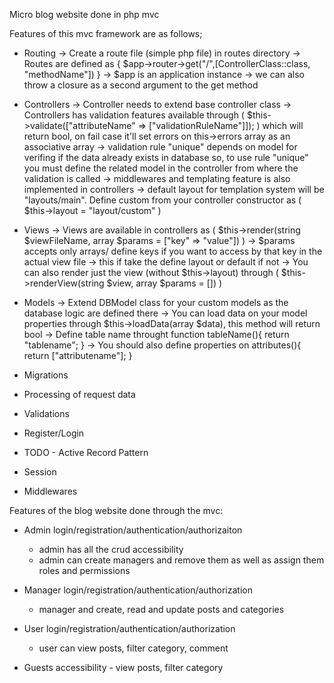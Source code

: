 Micro blog website done in php mvc

Features of this mvc framework are as follows;
* Routing
-> Create a route file (simple php file) in routes directory
-> Routes are defined as { $app->router->get("/",[ControllerClass::class, "methodName"]) }
    -> $app is an application instance
    -> we can also throw a closure as a second argument to the get method

* Controllers
-> Controller needs to extend base controller class
    -> Controllers has validation features available through ( $this->validate(["attributeName" => ["validationRuleName"]]); ) which will return bool, on fail case it'll set errors on this->errors array as an associative array
    -> validation rule "unique" depends on model for verifing if the data already exists in database so, to use rule "unique" you must define the related model in the controller from where the validation is called
    -> middlewares and templating feature is also implemented in controllers
    -> default layout for templation system will be "layouts/main". Define custom from your controller constructor as ( $this->layout = "layout/custom" )

* Views
-> Views are available in controllers as ( $this->render(string $viewFileName, array $params = ["key" => "value"]) )
    -> $params accepts only arrays/ define keys if you want to access by that key in the actual view file
    -> this if take the define layout or default if not
-> You can also render just the view (without $this->layout) through ( $this->renderView(string $view, array $params = []) )

* Models
-> Extend DBModel class for your custom models as the database logic are defined there
-> You can load data on your model properties through $this->loadData(array $data), this method will return bool
-> Define table name throught function tableName(){ return "tablename"; }
-> You should also define properties on attributes(){ return ["attributename"]; }

* Migrations

* Processing of request data

* Validations

* Register/Login

* TODO - Active Record Pattern

* Session

* Middlewares

Features of the blog website done through the mvc:
* Admin login/registration/authentication/authorizaiton
    - admin has all the crud accessibility
    - admin can create managers and remove them as well as assign them roles and permissions

* Manager login/registration/authentication/authorization
    - manager and create, read and update posts and categories

* User login/registration/authentication/authorization
    - user can view posts, filter category, comment

* Guests accessibility - view posts, filter category